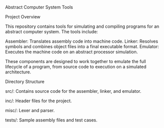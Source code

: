 Abstract Computer System Tools

Project Overview

This repository contains tools for simulating and compiling programs for an abstract computer system. The tools include:

Assembler: Translates assembly code into machine code.
Linker: Resolves symbols and combines object files into a final executable format.
Emulator: Executes the machine code on an abstract processor simulation.

These components are designed to work together to emulate the full lifecycle of a program, from source code to execution on a simulated architecture.

Directory Structure

src/: Contains source code for the assembler, linker, and emulator.

inc/: Header files for the project.

misc/: Lexer and parser.

tests/: Sample assembly files and test cases.
